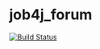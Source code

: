 # job4j_forum
[![Build Status](https://app.travis-ci.com/Jazzik42/job4j_forum.svg?branch=main)](https://app.travis-ci.com/Jazzik42/job4j_forum)

